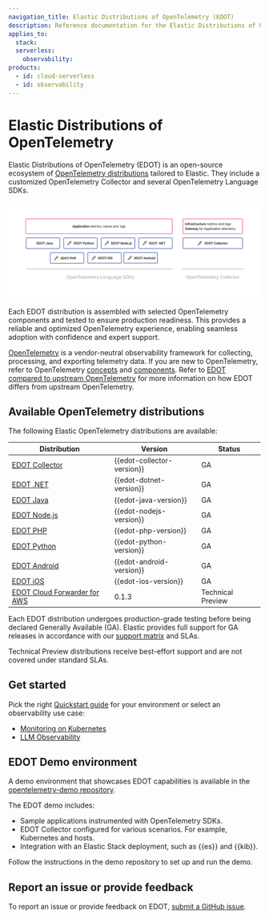 ```yaml
---
navigation_title: Elastic Distributions of OpenTelemetry (EDOT)
description: Reference documentation for the Elastic Distributions of OpenTelemetry (EDOT).
applies_to:
  stack:
  serverless:
    observability:
products:
  - id: cloud-serverless
  - id: observability
---
```


# Elastic Distributions of OpenTelemetry

Elastic Distributions of OpenTelemetry (EDOT) is an open-source ecosystem of [OpenTelemetry distributions](https://opentelemetry.io/docs/concepts/distributions/) tailored to Elastic. They include a customized OpenTelemetry Collector and several OpenTelemetry Language SDKs.

![EDOT-Distributions](images/EDOT-SDKs-Collector.png)

Each EDOT distribution is assembled with selected OpenTelemetry components and tested to ensure production readiness. This provides a reliable and optimized OpenTelemetry experience, enabling seamless adoption with confidence and expert support.

[OpenTelemetry](https://opentelemetry.io/docs/) is a vendor-neutral observability framework for collecting, processing, and exporting telemetry data. If you are new to OpenTelemetry, refer to OpenTelemetry [concepts](https://opentelemetry.io/docs/concepts/) and [components](https://opentelemetry.io/docs/concepts/components/). Refer to [EDOT compared to upstream OpenTelemetry](./compatibility/edot-vs-upstream.md) for more information on how EDOT differs from upstream OpenTelemetry.


## Available OpenTelemetry distributions

The following Elastic OpenTelemetry distributions are available:

| Distribution | Version | Status |
| ------------ | ------- | ------ |
| [EDOT Collector](./edot-collector/index.md) | {{edot-collector-version}} | GA |
| [EDOT .NET](./edot-sdks/dotnet/index.md) | {{edot-dotnet-version}} | GA |
| [EDOT Java](./edot-sdks/java/index.md) | {{edot-java-version}} | GA |
| [EDOT Node.js](./edot-sdks/nodejs/index.md) | {{edot-nodejs-version}} | GA |
| [EDOT PHP](./edot-sdks/php/index.md) | {{edot-php-version}} | GA |
| [EDOT Python](./edot-sdks/python/index.md) | {{edot-python-version}} | GA |
| [EDOT Android](apm-agent-android://reference/index.md) | {{edot-android-version}} | GA |
| [EDOT iOS](apm-agent-ios://reference/index.md) | {{edot-ios-version}} | GA |
| [EDOT Cloud Forwarder for AWS](./edot-cloud-forwarder/aws.md) | 0.1.3 | Technical Preview |

Each EDOT distribution undergoes production-grade testing before being declared Generally Available (GA). Elastic provides full support for GA releases in accordance with our [support matrix](https://www.elastic.co/support/matrix) and SLAs.

Technical Preview distributions receive best-effort support and are not covered under standard SLAs.

## Get started

Pick the right [Quickstart guide](./quickstart/index.md) for your environment or select an observability use case:

- [Monitoring on Kubernetes](./use-cases/kubernetes/index.md)
- [LLM Observability](./use-cases/llms/index.md)

## EDOT Demo environment

A demo environment that showcases EDOT capabilities is available in the [opentelemetry-demo repository](https://github.com/elastic/opentelemetry-demo).

The EDOT demo includes:

*   Sample applications instrumented with OpenTelemetry SDKs.
*   EDOT Collector configured for various scenarios. For example, Kubernetes and hosts.
*   Integration with an Elastic Stack deployment, such as {{es}} and {{kib}}.

Follow the instructions in the demo repository to set up and run the demo.

## Report an issue or provide feedback

To report an issue or provide feedback on EDOT, [submit a GitHub issue](https://github.com/elastic/opentelemetry/issues/new/choose).
